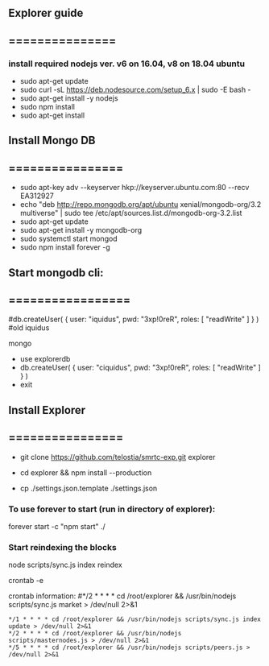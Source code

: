 ## Explorer guide
## ===============

### install required nodejs ver. v6 on 16.04, v8 on 18.04 ubuntu

* sudo apt-get update
* sudo curl -sL https://deb.nodesource.com/setup_6.x | sudo -E bash -
* sudo apt-get install -y nodejs
* sudo npm install
* sudo apt-get install


## Install Mongo DB
## ================

* sudo apt-key adv --keyserver hkp://keyserver.ubuntu.com:80 --recv EA312927
* echo "deb http://repo.mongodb.org/apt/ubuntu xenial/mongodb-org/3.2 multiverse" | sudo tee /etc/apt/sources.list.d/mongodb-org-3.2.list
* sudo apt-get update
* sudo apt-get install -y mongodb-org
* sudo systemctl start mongod
* sudo npm install forever -g


## Start mongodb cli:
## =================

#db.createUser( { user: "iquidus", pwd: "3xp!0reR", roles: [ "readWrite" ] } )
#old iquidus

mongo

* use explorerdb
* db.createUser( { user: "ciquidus", pwd: "3xp!0reR", roles: [ "readWrite" ] } )
* exit


## Install Explorer
## ================

* git clone https://github.com/telostia/smrtc-exp.git explorer

* cd explorer && npm install --production

* cp ./settings.json.template ./settings.json

### To use forever to start (run in directory of explorer):

forever start -c "npm start" ./

### Start reindexing the blocks

node scripts/sync.js index reindex

crontab -e

crontab information:
#*/2 * * * * cd /root/explorer && /usr/bin/nodejs scripts/sync.js market > /dev/null 2>&1

```
*/1 * * * * cd /root/explorer && /usr/bin/nodejs scripts/sync.js index update > /dev/null 2>&1
*/2 * * * * cd /root/explorer && /usr/bin/nodejs scripts/masternodes.js > /dev/null 2>&1
*/5 * * * * cd /root/explorer && /usr/bin/nodejs scripts/peers.js > /dev/null 2>&1
```
